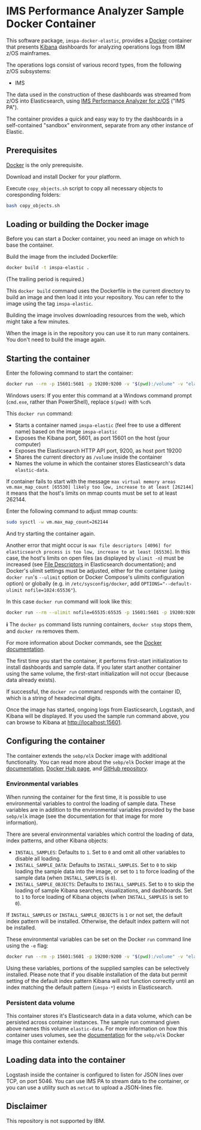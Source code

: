 # IMS Performance Analyzer Sample Docker Container

This software package, `imspa-docker-elastic`, provides a [Docker](https://www.docker.com/products/overview) container that presents [Kibana](https://www.elastic.co/products/kibana) dashboards for analyzing operations logs from IBM z/OS mainframes.

The operations logs consist of various record types, from the following z/OS subsystems:
* IMS

The data used in the construction of these dashboards was streamed from z/OS into Elasticsearch, using [IMS Performance Analyzer for z/OS](https://www.ibm.com/support/pages/node/6263127)
("IMS PA").

The container provides a quick and easy way to try the dashboards in a self-contained "sandbox" environment, separate from any other instance of Elastic.

## Prerequisites

[Docker](https://www.docker.com/products/overview) is the only prerequisite.

Download and install Docker for your platform.

Execute `copy_objects.sh` script to copy all necessary objects to coresponding folders:

```sh
bash copy_objects.sh
```

## Loading or building the Docker image

Before you can start a Docker container, you need an image on which to base the container.

Build the image from the included Dockerfile:

```sh
docker build -t imspa-elastic .
```

(The trailing period is required.)

This `docker build` command uses the Dockerfile in the current directory to build an image and then load it into your repository. You can refer to the image using the tag `imspa-elastic`.

Building the image involves downloading resources from the web, which might take a few minutes.

When the image is in the repository you can use it to run many containers. You don't need to build the image again.

## Starting the container

Enter the following command to start the container:

```sh
docker run --rm -p 15601:5601 -p 19200:9200 -v "$(pwd):/volume" -v "elastic-data:/var/lib/elasticsearch" --name imspa-elastic imspa-elastic
```

Windows users: If you enter this command at a Windows command prompt (`cmd.exe`, rather than PowerShell), replace `$(pwd)` with `%cd%`

This `docker run` command:

* Starts a container named `imspa-elastic` (feel free to use a different name) based on the image `imspa-elastic`
* Exposes the Kibana port, 5601, as port 15601 on the host (your computer)
* Exposes the Elasticsearch HTTP API port, 9200, as host port 19200
* Shares the current directory as `/volume` inside the container
* Names the volume in which the container stores Elasticsearch's data `elastic-data`.

If container fails to start with the message `max virtual memory areas vm.max_map_count [65530] likely too low, increase to at least [262144]` it means that the host's limits on mmap counts must be set to at least 262144.

Enter the following command to adjust mmap counts:

```sh
sudo sysctl -w vm.max_map_count=262144
```

And try starting the container again.

Another error that might occur is `max file descriptors [4096] for elasticsearch process is too low, increase to at least [65536]`. In this case, the host's limits on open files (as displayed by `ulimit -n`) must be increased (see [File Descriptors](https://www.elastic.co/guide/en/elasticsearch/reference/current/file-descriptors.html) in Elasticsearch documentation); and Docker's ulimit settings must be adjusted, either for the container (using `docker run`'s `--ulimit` option or Docker Compose's ulimits configuration option) or globally (e.g. in `/etc/sysconfig/docker`, add `OPTIONS="--default-ulimit nofile=1024:65536"`).

In this case `docker run` command will look like this:

```sh
docker run --rm --ulimit nofile=65535:65535 -p 15601:5601 -p 19200:9200 -v "$(pwd):/volume" -v "elastic-data:/var/lib/elasticsearch" --name imspa-elastic imspa-elastic
```

**&#x2139;** The `docker ps` command lists running containers, `docker stop` stops them, and `docker rm` removes them.

For more information about Docker commands, see the [Docker documentation](https://docs.docker.com/engine/reference/run/).

The first time you start the container, it performs first-start initialization to install dashboards and sample data. If you later start another container using the same volume, the first-start initialization will not occur (because data already exists).

If successful, the `docker run` command responds with the container ID, which is a string of hexadecimal digits.

Once the image has started, ongoing logs from Elasticsearch, Logstash, and Kibana will be displayed. If you used the sample run command above, you can browse to Kibana at [http://localhost:15601](http://localhost:15601).

## Configuring the container

The container extends the `sebp/elk` Docker image with additional functionality. You can read more about the `sebp/elk` Docker image at the [documentation](http://elk-docker.readthedocs.io/), [Docker Hub page](https://hub.docker.com/r/sebp/elk/), and [GitHub repository](https://github.com/spujadas/elk-docker).

### Environmental variables

When running the container for the first time, it is possible to use environmental variables to control the loading of sample data. These variables are in addition to the environmental variables provided by the base `sebp/elk` image (see the documentation for that image for more information).

There are several environmental variables which control the loading of data, index patterns, and other Kibana objects:

* `INSTALL_SAMPLES`: Defaults to `1`. Set to `0` and omit all other variables to disable all loading.
* `INSTALL_SAMPLE_DATA`: Defaults to `INSTALL_SAMPLES`. Set to `0` to skip loading the sample data into the image, or set to `1` to force loading of the sample data (when `INSTALL_SAMPLES` is `0`).
* `INSTALL_SAMPLE_OBJECTS`: Defaults to `INSTALL_SAMPLES`. Set to `0` to skip the loading of sample Kibana searches, visualizations, and dashboards. Set to `1` to force loading of Kibana objects (when `INSTALL_SAMPLES` is set to `0`).

If `INSTALL_SAMPLES` or `INSTALL_SAMPLE_OBJECTS` is `1` or not set, the default index pattern will be installed. Otherwise, the default index pattern will not be installed.

These environmental variables can be set on the Docker `run` command line using the `-e` flag:
```sh
docker run --rm -p 15601:5601 -p 19200:9200 -v "$(pwd):/volume" -v "elastic-data:/var/lib/elasticsearch" --name imspa-elastic -e FILL_SAMPLES=0 imspa-elastic
```

Using these variables, portions of the supplied samples can be selectively installed. Please note that if you disable installation of the data but permit setting of the default index pattern Kibana will not function correctly until an index matching the default pattern (`imspa-*`) exists in Elasticsearch.

### Persistent data volume

This container stores it's Elasticsearch data in a data volume, which can be persisted across container instances. The sample run command given above names this volume `elastic-data`. For more information on how this container uses volumes, see the [documentation](http://elk-docker.readthedocs.io/) for the `sebp/elk` Docker image this container extends.

## Loading data into the container

Logstash inside the container is configured to listen for JSON lines over TCP, on port 5046. You can use IMS PA to stream data to the container, or you can use a utility such as `netcat` to upload a JSON-lines file.

## Disclaimer

This repository is not supported by IBM.
